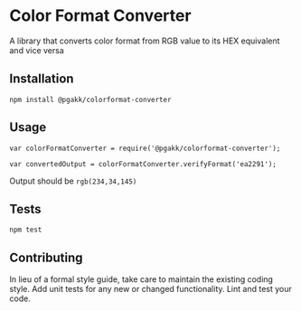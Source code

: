Color Format Converter
======================

A library that converts color format from RGB value to its HEX equivalent and vice versa

## Installation

  `npm install @pgakk/colorformat-converter`

## Usage

    var colorFormatConverter = require('@pgakk/colorformat-converter');

    var convertedOutput = colorFormatConverter.verifyFormat('ea2291');
  
  
  Output should be `rgb(234,34,145)`


## Tests

  `npm test`

## Contributing

In lieu of a formal style guide, take care to maintain the existing coding style. Add unit tests for any new or changed functionality. Lint and test your code.
